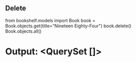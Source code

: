 ## Delete
from bookshelf.models import Book
book = Book.objects.get(title="Nineteen Eighty-Four")
book.delete()
Book.objects.all()
# Output: <QuerySet []>